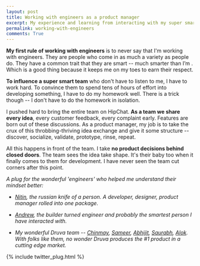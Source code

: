 ```yaml
---
layout: post
title: Working with engineers as a product manager
excerpt: My experience and learning from interacting with my super smart team of engineers
permalink: working-with-engineers
comments: True
---
```



**My first rule of working with engineers** is to never say that I'm working with engineers. They are people who come in as much a variety as people do. They have a common trait that they are smart -- much smarter than I’m . Which is a good thing because it keeps me on my toes to earn their respect.

**To influence a super smart team**  who don't have to listen to me, I have to work hard. To convince them to spend tens of hours of effort into developing something, I have to do my homework well. There is a trick though -- I don't have to do the homework in isolation.

I pushed hard to bring the entire team on HipChat. **As a team we share every idea**, every customer feedback, every complaint early. Features are born out of these discussions. As a product manager, my job is to take the crux of this throbbing-thriving idea exchange and give it some structure -- discover, socialize, validate, prototype, rinse, repeat.

All this happens in front of the team. I take **no product decisions behind closed doors**. The team sees the idea take shape. It's their baby too when it finally comes to them for development. I have never seen the team cut corners after this point.



<cite> A plug for the wonderful 'engineers' who helped me understand their mindset better:

- *[Nitin](http://twitter.com/nitin_pande), the russian knife of a person. A developer, designer, product manager rolled into one package.*

- *[Andrew](https://www.linkedin.com/pub/andrew-lazarus/9/455/737), the builder turned engineer and probably the smartest person I have interacted with.*

- *My wonderful Druva team -- [Chinmay](http://in.linkedin.com/in/achinmay), [Sameer](http://in.linkedin.com/in/sameertamsekar), [Abhijit](http://in.linkedin.com/in/vaidyaabhijit), [Saurabh](#), [Alok](https://www.linkedin.com/pub/alok-ranjan/7a/677/3b1). With folks like them, no wonder Druva produces the #1 product in a cutting edge market.*
</cite>



{% include twitter_plug.html %}
